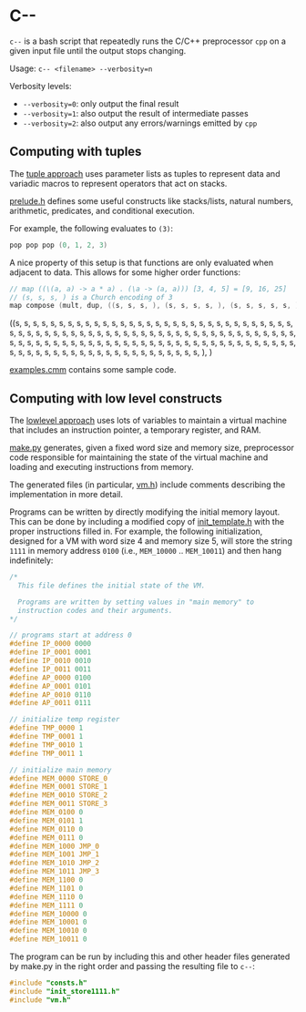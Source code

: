 # C--

`c--` is a bash script that repeatedly runs the C/C++ preprocessor `cpp` on a given
input file until the output stops changing.

Usage: `c-- <filename> --verbosity=n`

Verbosity levels:
* `--verbosity=0`: only output the final result
* `--verbosity=1`: also output the result of intermediate passes
* `--verbosity=2`: also output any errors/warnings emitted by `cpp`

## Computing with tuples

The [tuple approach](https://github.com/johnli0135/c--/blob/master/tuple/) uses parameter lists
as tuples to represent data and variadic macros to represent operators that act on stacks.

[prelude.h](https://github.com/johnli0135/c--/blob/master/tuple/prelude.h) defines some useful constructs
like stacks/lists, natural numbers, arithmetic, predicates, and conditional execution.

For example, the following evaluates to `(3)`:
```C
pop pop pop (0, 1, 2, 3)
```

A nice property of this setup is that functions are only evaluated when adjacent to data. This allows
for some higher order functions:
```C
// map ((\(a, a) -> a * a) . (\a -> (a, a))) [3, 4, 5] = [9, 16, 25]
// (s, s, s, ) is a Church encoding of 3
map compose (mult, dup, ((s, s, s, ), (s, s, s, s, ), (s, s, s, s, s, )))
```
((s, s, s, s, s, s, s, s, s, s, s, s, s, s, s, s, s, s, s, s, s, s, s, s, s, s, s, s, s, s, s, s, s, s, s, s, s, s, s, s, s, s, s, s, s, s, s, s, s, s, s, s, s, s, s, s, s, s, s, s, s, s, s, s, s, s, s, s, s, s, s, s, s, s, s, s, s, s, s, s, s, s, s, s, s, s, s, s, s, s, s, s, s, s, s, s, s, s, s, s, s, s, s, s, s, s, s, s, s, s, s, s, s, s, s, s, s, s, s, s, ), )

[examples.cmm](https://github.com/johnli0135/c--/blob/master/tuple/examples.cmm) contains some sample code.

## Computing with low level constructs

The [lowlevel approach](https://github.com/johnli0135/c--/blob/master/lowlevel/) uses lots of variables
to maintain a virtual machine that includes an instruction pointer, a temporary register, and RAM.

[make.py](https://github.com/johnli0135/c--/blob/master/lowlevel/make.py) generates, given a fixed word size
and memory size, preprocessor code responsible for maintaining the state of the virtual machine and loading
and executing instructions from memory.

The generated files (in particular, [vm.h](https://github.com/johnli0135/c--/blob/master/lowlevel/vm.h)) include comments describing the implementation in more detail.

Programs can be written by directly modifying the initial memory layout. This can be done by including a modified
copy of [init_template.h](https://github.com/johnli0135/c--/blob/master/lowlevel/init_template.h) with the proper instructions
filled in. For example, the following initialization, designed for a VM with word size 4 and memory size 5,
will store the string `1111` in memory address `0100` (i.e., `MEM_10000` .. `MEM_10011`) and then hang indefinitely:

```C
/*
  This file defines the initial state of the VM.

  Programs are written by setting values in "main memory" to
  instruction codes and their arguments.
*/

// programs start at address 0
#define IP_0000 0000
#define IP_0001 0001
#define IP_0010 0010
#define IP_0011 0011
#define AP_0000 0100
#define AP_0001 0101
#define AP_0010 0110
#define AP_0011 0111

// initialize temp register
#define TMP_0000 1
#define TMP_0001 1
#define TMP_0010 1
#define TMP_0011 1

// initialize main memory
#define MEM_0000 STORE_0
#define MEM_0001 STORE_1
#define MEM_0010 STORE_2
#define MEM_0011 STORE_3
#define MEM_0100 0
#define MEM_0101 1
#define MEM_0110 0
#define MEM_0111 0
#define MEM_1000 JMP_0
#define MEM_1001 JMP_1
#define MEM_1010 JMP_2
#define MEM_1011 JMP_3
#define MEM_1100 0
#define MEM_1101 0
#define MEM_1110 0
#define MEM_1111 0
#define MEM_10000 0
#define MEM_10001 0
#define MEM_10010 0
#define MEM_10011 0
```

The program can be run by including this and other header files generated by make.py
in the right order and passing the resulting file to `c--`:

```C
#include "consts.h"
#include "init_store1111.h"
#include "vm.h"
```

